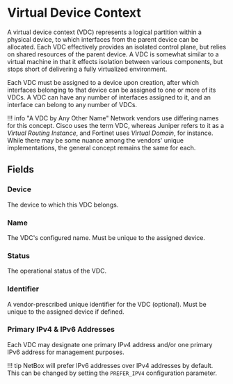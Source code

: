 # Virtual Device Context

A virtual device context (VDC) represents a logical partition within a physical device, to which interfaces from the parent device can be allocated. Each VDC effectively provides an isolated control plane, but relies on shared resources of the parent device. A VDC is somewhat similar to a virtual machine in that it effects isolation between various components, but stops short of delivering a fully virtualized environment.

Each VDC must be assigned to a device upon creation, after which interfaces belonging to that device can be assigned to one or more of its VDCs. A VDC can have any number of interfaces assigned to it, and an interface can belong to any number of VDCs.

!!! info "A VDC by Any Other Name"
    Network vendors use differing names for this concept. Cisco uses the term VDC, whereas Juniper refers to it as a _Virtual Routing Instance_, and Fortinet uses _Virtual Domain_, for instance. While there may be some nuance among the vendors' unique implementations, the general concept remains the same for each.

## Fields

### Device

The device to which this VDC belongs.

### Name

The VDC's configured name. Must be unique to the assigned device.

### Status

The operational status of the VDC.

### Identifier

A vendor-prescribed unique identifier for the VDC (optional). Must be unique to the assigned device if defined.

### Primary IPv4 & IPv6 Addresses

Each VDC may designate one primary IPv4 address and/or one primary IPv6 address for management purposes.

!!! tip
    NetBox will prefer IPv6 addresses over IPv4 addresses by default. This can be changed by setting the `PREFER_IPV4` configuration parameter.
